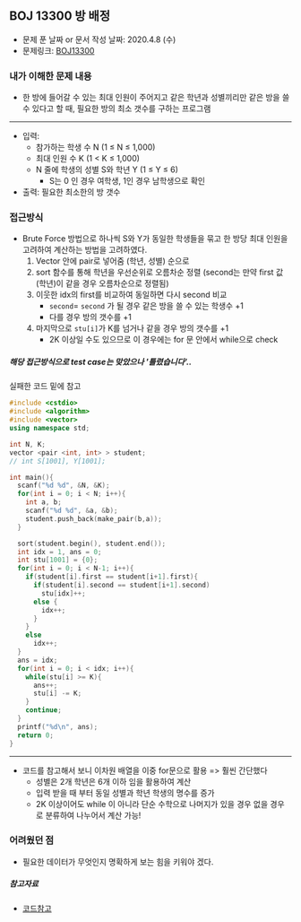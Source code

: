 ## BOJ 13300 방 배정

- 문제 푼 날짜 or 문서 작성 날짜: 2020.4.8 (수)
- 문제링크: [BOJ13300](https://www.acmicpc.net/problem/13300)

### 내가 이해한 문제 내용

- 한 방에 들어갈 수 있는 최대 인원이 주어지고 같은 학년과 성별끼리만 같은 방을 쓸 수 있다고 할 때, 필요한 방의 최소 갯수를 구하는 프로그램

-----

- 입력: 
  - 참가하는 학생 수 N (1 ≤ N ≤ 1,000)
  - 최대 인원 수 K (1 < K ≤ 1,000)
  - N 줄에 학생의 성별 S와 학년 Y  (1 ≤ Y ≤ 6)
    - S는 0 인 경우 여학생, 1인 경우 남학생으로 확인
- 출력: 필요한 최소한의 방 갯수

### 접근방식

- Brute Force 방법으로 하나씩 S와 Y가 동일한 학생들을 묶고 한 방당 최대 인원을 고려하여 계산하는 방법을 고려하였다.
  1. Vector 안에 pair로 넣어줌 (학년, 성별) 순으로
  2. sort 함수를 통해 학년을 우선순위로 오름차순 정렬 (second는 만약 first 값 (학년)이 같을 경우 오름차순으로 정렬됨)
  3. 이웃한 idx의 first를 비교하여 동일하면 다시 second 비교
     - `second`= `second` 가 될 경우 같은 방을 쓸 수 있는 학생수 +1
     - 다를 경우 방의 갯수를 +1 
  4. 마지막으로 `stu[i]`가 K를 넘거나 같을 경우 방의 갯수를 +1 
     - 2K 이상일 수도 있으므로 이 경우에는 for 문 안에서 while으로 check 

##### 해당 접근방식으로 test case는 맞았으나 '틀렸습니다'.. 

실패한 코드 밑에 참고

```c++
#include <cstdio>
#include <algorithm>
#include <vector>
using namespace std;

int N, K;
vector <pair <int, int> > student;
// int S[1001], Y[1001];

int main(){
  scanf("%d %d", &N, &K);
  for(int i = 0; i < N; i++){
    int a, b;
    scanf("%d %d", &a, &b);
    student.push_back(make_pair(b,a));
  }

  sort(student.begin(), student.end());
  int idx = 1, ans = 0;
  int stu[1001] = {0};
  for(int i = 0; i < N-1; i++){
    if(student[i].first == student[i+1].first){
      if(student[i].second == student[i+1].second)
        stu[idx]++;
      else {
        idx++;
      }
    }
    else
      idx++;
  }
  ans = idx;
  for(int i = 0; i < idx; i++){
    while(stu[i] >= K){
      ans++;
      stu[i] -= K;
    }
    continue;
  }
  printf("%d\n", ans);
  return 0;
}
```

---

- 코드를 참고해서 보니 이차원 배열을 이중 for문으로 활용 => 훨씬 간단했다
  - 성별은 2개 학년은 6개 이하 임을 활용하여 계산
  - 입력 받을 때 부터 동일 성별과 학년 학생의 명수를 증가
  - 2K 이상이어도 while 이 아니라 단순 수학으로 나머지가 있을 경우 없을 경우로 분류하여 나누어서 계산 가능!

### 어려웠던 점

- 필요한 데이터가 무엇인지 명확하게 보는 힘을 키워야 겠다.

##### 참고자료

- [코드참고](https://hugssy.tistory.com/182)

